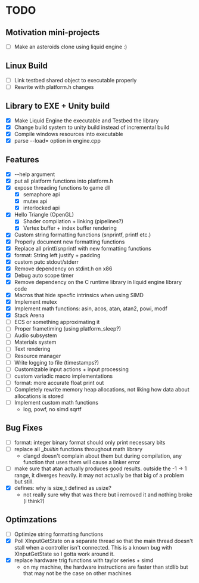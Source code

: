 <!--*
 * Description:  Todo list for project museum
 * Author:       Alicia Amarilla (smushyaa@gmail.com)
 * File Created: June 15, 2023
-->
# TODO 

## Motivation mini-projects
- [ ] Make an asteroids clone using liquid engine :)

## Linux Build
- [ ] Link testbed shared object to executable properly
- [ ] Rewrite with platform.h changes

## Library to EXE + Unity build
- [x] Make Liquid Engine the executable and Testbed the library
- [x] Change build system to unity build instead of incremental build
- [x] Compile windows resources into executable
- [x] parse --load= option in engine.cpp

## Features
- [x] --help argument
- [x] put all platform functions into platform.h
- [x] expose threading functions to game dll
    - [x] semaphore api
    - [x] mutex api
    - [x] interlocked api
- [x] Hello Triangle (OpenGL)
  - [x] Shader compilation + linking (pipelines?)
  - [x] Vertex buffer + index buffer rendering
- [x] Custom string formatting functions (snprintf, printf etc.)
- [x] Properly document new formatting functions
- [x] Replace all printf/snprintf with new formatting functions
- [x] format: String left justify + padding
- [x] custom putc stdout/stderr
- [x] Remove dependency on stdint.h on x86
- [x] Debug auto scope timer
- [x] Remove dependency on the C runtime library in liquid engine library code
- [x] Macros that hide specfic intrinsics when using SIMD
- [x] Implement mutex
- [x] Implement math functions: asin, acos, atan, atan2, powi, modf
- [x] Stack Arena
- [ ] ECS or something approximating it
- [ ] Proper frametiming (using platform_sleep?)
- [ ] Audio subsystem
- [ ] Materials system
- [ ] Text rendering
- [ ] Resource manager
- [ ] Write logging to file (timestamps?)
- [ ] Customizable input actions + input processing
- [ ] custom variadic macro implementations
- [ ] format: more accurate float print out
- [ ] Completely rewrite memory heap allocations,
not liking how data about allocations is stored
- [ ] Implement custom math functions
    - log, powf, no simd sqrtf

## Bug Fixes
- [ ] format: integer binary format should only print necessary bits
- [ ] replace all __builtin_ functions throughout math library
    - clangd doesn't complain about them but during compilation,
    any function that uses them will cause a linker error
- [ ] make sure that atan actually produces good results.
    outside the -1 -> 1 range, it diverges heavily.
    it may not actually be that big of a problem but still.
- [x] defines: why is size_t defined as usize?
    - not really sure why that was there but i removed it and nothing broke (i think?)

## Optimzations
- [ ] Optimize string formatting functions
- [x] Poll XInputGetState on a separate thread
    so that the main thread doesn't stall
    when a controller isn't connected. This is a known bug with
    XInputGetState so I gotta work around it.
- [x] replace hardware trig functions with taylor series + simd
    - on my machine, the hardware instructions are faster than stdlib
        but that may not be the case on other machines

